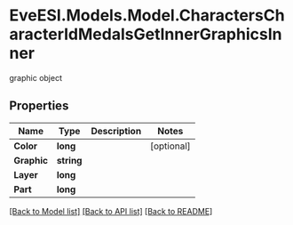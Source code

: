 # EveESI.Models.Model.CharactersCharacterIdMedalsGetInnerGraphicsInner
graphic object

## Properties

Name | Type | Description | Notes
------------ | ------------- | ------------- | -------------
**Color** | **long** |  | [optional] 
**Graphic** | **string** |  | 
**Layer** | **long** |  | 
**Part** | **long** |  | 

[[Back to Model list]](../README.md#documentation-for-models) [[Back to API list]](../README.md#documentation-for-api-endpoints) [[Back to README]](../README.md)

